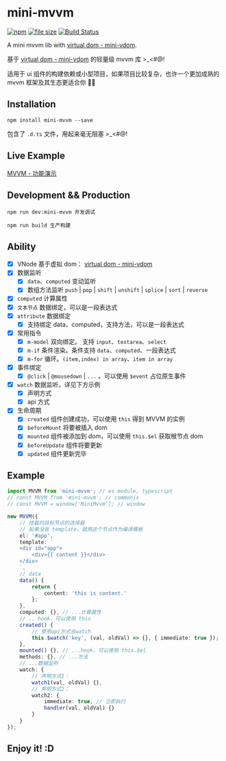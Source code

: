 # mini-mvvm

[![npm](https://img.shields.io/npm/v/mini-mvvm.svg)](https://www.npmjs.com/package/mini-mvvm) [![file size](https://img.shields.io/github/size/shalldie/mini-mvvm/dist/mini-mvvm.js.svg)](https://www.npmjs.com/package/mini-mvvm) [![Build Status](https://travis-ci.org/shalldie/mini-mvvm.svg?branch=master)](https://travis-ci.org/shalldie/mini-mvvm)

A mini mvvm lib with [virtual dom - mini-vdom](https://github.com/shalldie/mini-mvvm/tree/master/packages/mini-vdom).

基于 [virtual dom - mini-vdom](https://github.com/shalldie/mini-mvvm/tree/master/packages/mini-vdom) 的轻量级 mvvm 库 >\_<#@!

适用于 ui 组件的构建依赖或小型项目，如果项目比较复杂，也许一个更加成熟的 mvvm 框架及其生态更适合你 🤠🤠

## Installation

    npm install mini-mvvm --save

包含了 `.d.ts` 文件，用起来毫无阻塞 >\_<#@!

## Live Example

[MVVM - 功能演示](https://shalldie.github.io/demos/mini-mvvm/)

## Development && Production

    npm run dev:mini-mvvm 开发调试

    npm run build 生产构建

## Ability

-   [x] VNode 基于虚拟 dom： [virtual dom - mini-vdom](https://github.com/shalldie/mini-mvvm/tree/master/packages/mini-vdom)
-   [x] 数据监听
    -   [x] `data`、`computed` 变动监听
    -   [x] 数组方法监听 `push` | `pop` | `shift` | `unshift` | `splice` | `sort` | `reverse`
-   [x] `computed` 计算属性
-   [x] `文本节点` 数据绑定，可以是一段表达式
-   [x] `attribute` 数据绑定
    -   [x] 支持绑定 data、computed，支持方法，可以是一段表达式
-   [x] 常用指令
    -   [x] `m-model` 双向绑定。 支持 `input`、`textarea`、`select`
    -   [x] `m-if` 条件渲染。条件支持 `data`、`computed`、一段表达式
    -   [x] `m-for` 循环。`(item,index) in array`、`item in array`
-   [x] 事件绑定
    -   [x] `@click` | `@mousedown` | `...` 。可以使用 `$event` 占位原生事件
-   [x] `watch` 数据监听，详见下方示例
    -   [x] 声明方式
    -   [x] api 方式
-   [x] 生命周期
    -   [x] `created` 组件创建成功，可以使用 `this` 得到 MVVM 的实例
    -   [x] `beforeMount` 将要被插入 dom
    -   [x] `mounted` 组件被添加到 dom，可以使用 `this.$el` 获取根节点 dom
    -   [x] `beforeUpdate` 组件将要更新
    -   [x] `updated` 组件更新完毕

## Example

```ts
import MVVM from 'mini-mvvm'; // es module, typescript
// const MVVM from 'mini-mvvm'; // commonjs
// const MVVM = window['MiniMvvm']; // window

new MVVM({
    // 挂载的目标节点的选择器
    // 如果没有 template，就用这个节点作为编译模板
    el: '#app',
    template: `
    <div id="app">
        <div>{{ content }}</div>
    </div>
    `,
    // data
    data() {
        return {
            content: 'this is content.'
        };
    },
    computed: {}, // ...计算属性
    // ...hook，可以使用 this
    created() {
        // 使用api方式去watch
        this.$watch('key', (val, oldVal) => {}, { immediate: true });
    },
    mounted() {}, // ...hook，可以使用 this.$el
    methods: {}, // ...方法
    // ...数据监听
    watch: {
        // 声明方式1：
        watch1(val, oldVal) {},
        // 声明方式2：
        watch2: {
            immediate: true, // 立即执行
            handler(val, oldVal) {}
        }
    }
});
```

## Enjoy it! :D
